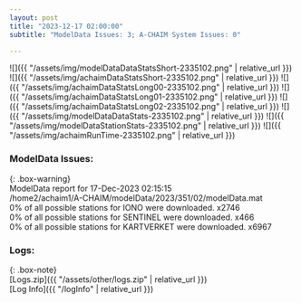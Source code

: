 ```yaml
---
layout: post
title: "2023-12-17 02:00:00"
subtitle: "ModelData Issues: 3; A-CHAIM System Issues: 0"

---
```


![]({{ "/assets/img/modelDataDataStatsShort-2335102.png" | relative_url }})
![]({{ "/assets/img/achaimDataStatsShort-2335102.png" | relative_url }})
![]({{ "/assets/img/achaimDataStatsLong00-2335102.png" | relative_url }})
![]({{ "/assets/img/achaimDataStatsLong01-2335102.png" | relative_url }})
![]({{ "/assets/img/achaimDataStatsLong02-2335102.png" | relative_url }})
![]({{ "/assets/img/modelDataDataStats-2335102.png" | relative_url }})
![]({{ "/assets/img/modelDataStationStats-2335102.png" | relative_url }})
![]({{ "/assets/img/achaimRunTime-2335102.png" | relative_url }})


### ModelData Issues:  
  
{: .box-warning}  
 ModelData report for 17-Dec-2023 02:15:15   
 /home2/achaim1/A-CHAIM/modelData/2023/351/02/modelData.mat   
 0% of all possible stations for IONO were downloaded. x2746   
 0% of all possible stations for SENTINEL were downloaded. x466   
 0% of all possible stations for KARTVERKET were downloaded. x6967   
  


### Logs:  
  
{: .box-note}  
[Logs.zip]({{ "/assets/other/logs.zip" | relative_url }})  
[Log Info]({{ "/logInfo" | relative_url }})  
